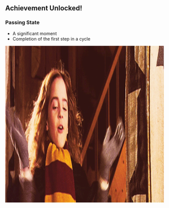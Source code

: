 ##  Achievement Unlocked!
### Passing State

- A significant moment
- Completion of the first step in a cycle

<img src="img/hermione2.gif" style="height: 500px;" />
